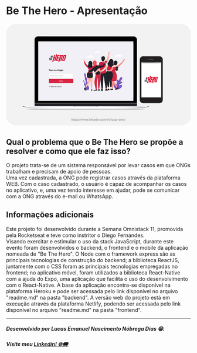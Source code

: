 # Be The Hero - Apresentação

![Apresentação: versão web e mobile](https://raw.githubusercontent.com/lucasemn1/be-the-hero/master/apresentacao.jpg)

## Qual o problema que o Be The Hero se propõe a resolver e como que ele faz isso?

<div>
    O projeto trata-se de um sistema responsável por levar casos em que ONGs trabalham e precisam de apoio de pessoas.<br/>
    Uma vez cadastrada, a ONG pode registrar casos através da plataforma WEB. Com o caso cadastrado, o usuário é capaz de acompanhar os casos no aplicativo, e, uma vez tendo interesse em ajudar, pode se comunicar com a ONG através do e-mail ou WhatsApp.
</div>

## Informações adicionais

<div>
    Este projeto foi desenvolvido durante a Semana Omnistack 11, promovida pela Rocketseat e teve como instritor o Diego Fernandes.<br/>
    Visando exercitar e estimular o uso da stack JavaScript, durante este evento foram desenvolvidos o backend, o frontend e o mobile da aplicação nomeada de "Be The Hero". O Node com o framework express são as principais tecnologias de construção do backend; a biblioteca ReactJS, juntamente com o CSS foram as principais tecnologias empregadas no frontend; no aplicativo móvel, foram utilizados a biblioteca React-Native com a ajuda do Expo, uma aplicação que facilita o uso do desenvolvimento com o React-Native.
    A base da aplicação encontra-se disponível na plataforma Heroku e pode ser acessada pelo link disponível no arquivo "readme.md" na pasta "backend". A versão web do projeto está em execução através da plataforma Netlify, podendo ser acessada pelo link disponível no arquivo "readme.md" na pasta "frontend".
</div>

<hr/>

##### Desenvolvido por Lucas Emanuel Nascimento Nóbrega Dias 😁.
##### Visite meu [Linkedin! 🌐🗯](https://www.linkedin.com/in/lucas-emn/) 
